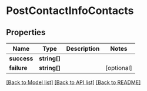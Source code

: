 # PostContactInfoContacts

## Properties
Name | Type | Description | Notes
------------ | ------------- | ------------- | -------------
**success** | **string[]** |  | 
**failure** | **string[]** |  | [optional] 

[[Back to Model list]](../../README.md#documentation-for-models) [[Back to API list]](../../README.md#documentation-for-api-endpoints) [[Back to README]](../../README.md)


